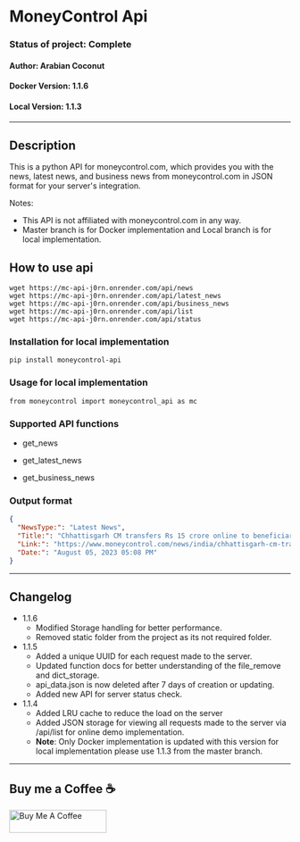 
# MoneyControl Api
### Status of project: **Complete**
#### Author: Arabian Coconut
#### Docker Version: 1.1.6
#### Local Version: 1.1.3

---
## Description

This is a python API for moneycontrol.com, which provides you with the news, latest news, and 
business news from moneycontrol.com in JSON format for your server's integration.

Notes: 
* This API is not affiliated with moneycontrol.com in any way.
* Master branch is for Docker implementation and Local branch is for local implementation.

## How to use api
```shell
wget https://mc-api-j0rn.onrender.com/api/news 
wget https://mc-api-j0rn.onrender.com/api/latest_news
wget https://mc-api-j0rn.onrender.com/api/business_news
wget https://mc-api-j0rn.onrender.com/api/list
wget https://mc-api-j0rn.onrender.com/api/status
 ```
### Installation for local implementation

`pip install moneycontrol-api`

### Usage for local implementation

`from moneycontrol import moneycontrol_api as mc`

### Supported API functions

* get_news

* get_latest_news

* get_business_news

### Output format

``` json
{
  "NewsType:": "Latest News",
  "Title:": "Chhattisgarh CM transfers Rs 15 crore online to beneficiaries as part of Godhan Nyay Yojana",
  "Link:": "https://www.moneycontrol.com/news/india/chhattisgarh-cm-transfers-rs-15-crore-online-to-beneficiaries-as-part-of-godhan-nyay-yojana-11103381.html",
  "Date:": "August 05, 2023 05:08 PM"
}
```
---
## Changelog
* 1.1.6
  * Modified Storage handling for better performance.
  * Removed static folder from the project as its not required folder.
* 1.1.5
  * Added a unique UUID for each request made to the server.
  * Updated function docs for better understanding of the file_remove and dict_storage.
  * api_data.json is now deleted after 7 days of creation or updating.
  * Added new API for server status check.
* 1.1.4
    * Added LRU cache to reduce the load on the server
    * Added JSON storage for viewing all requests made to the server via /api/list for online demo implementation.
    * **Note**: Only Docker implementation is updated with this version for local implementation please use 1.1.3 from the master branch.

---
## Buy me a Coffee :coffee:
<a href="https://www.buymeacoffee.com/arabiancoconut" target="_blank"><img src="https://cdn.buymeacoffee.com/buttons/default-orange.png" alt="Buy Me A Coffee" height="41" width="174"></a>
